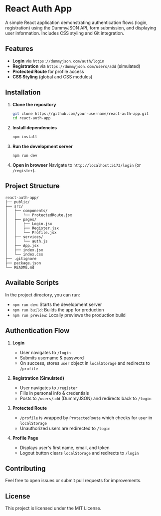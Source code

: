 # React Auth App

A simple React application demonstrating authentication flows (login, registration) using the DummyJSON API, form submission, and displaying user information. Includes CSS styling and Git integration.

## Features

* **Login** via `https://dummyjson.com/auth/login`
* **Registration** via `https://dummyjson.com/users/add` (simulated)
* **Protected Route** for profile access
* **CSS Styling** (global and CSS modules)


## Installation

1. **Clone the repository**

   ```bash
   git clone https://github.com/your-username/react-auth-app.git
   cd react-auth-app
   ```

2. **Install dependencies**

   ```bash
   npm install
   ```

3. **Run the development server**

   ```bash
   npm run dev
   ```

4. **Open in browser**
   Navigate to `http://localhost:5173/login` (or `/register`).

## Project Structure

```
react-auth-app/
├── public/
├── src/
│   ├── components/
│   │   └── ProtectedRoute.jsx
│   ├── pages/
│   │   ├── Login.jsx
│   │   ├── Register.jsx
│   │   └── Profile.jsx
│   ├── services/
│   │   └── auth.js
│   ├── App.jsx
│   ├── index.jsx
│   └── index.css
├── .gitignore
├── package.json
└── README.md
```

## Available Scripts

In the project directory, you can run:

* `npm run dev`: Starts the development server
* `npm run build`: Builds the app for production
* `npm run preview`: Locally previews the production build

## Authentication Flow

1. **Login**

    * User navigates to `/login`
    * Submits username & password
    * On success, stores `user` object in `localStorage` and redirects to `/profile`

2. **Registration (Simulated)**

    * User navigates to `/register`
    * Fills in personal info & credentials
    * Posts to `/users/add` (DummyJSON) and redirects back to `/login`

3. **Protected Route**

    * `/profile` is wrapped by `ProtectedRoute` which checks for `user` in `localStorage`
    * Unauthorized users are redirected to `/login`

4. **Profile Page**

    * Displays user's first name, email, and token
    * Logout button clears `localStorage` and redirects to `/login`

## Contributing

Feel free to open issues or submit pull requests for improvements.

## License

This project is licensed under the MIT License.
